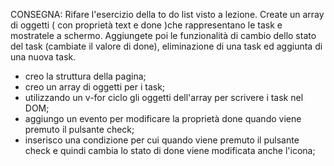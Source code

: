 CONSEGNA: Rifare l'esercizio della to do list visto a lezione. Create un array di oggetti ( con proprietà text e done )che rappresentano le task e mostratele a schermo. Aggiungete poi le funzionalità di cambio dello stato del task (cambiate il valore di done), eliminazione di una task ed aggiunta di una nuova task.

- creo la struttura della pagina;
- creo un array di oggetti per i task;
- utilizzando un v-for ciclo gli oggetti dell'array per scrivere i task nel DOM;
- aggiungo un evento per modificare la proprietà done quando viene premuto il pulsante check;
- inserisco una condizione per cui quando viene premuto il pulsante check e quindi cambia lo stato di done viene modificata anche l'icona;
